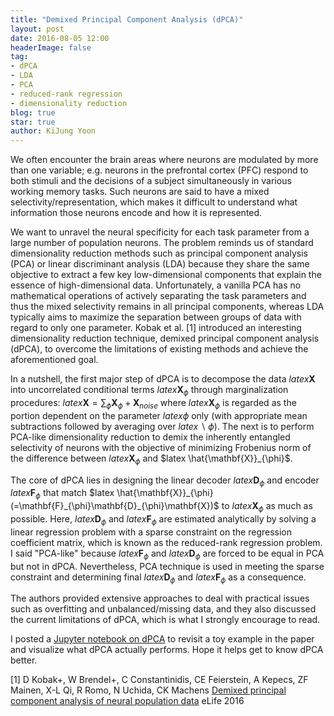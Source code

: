 ```yaml
---
title: "Demixed Principal Component Analysis (dPCA)"
layout: post
date: 2016-08-05 12:00
headerImage: false
tag:
- dPCA
- LDA
- PCA
- reduced-rank regression
- dimensionality reduction
blog: true
star: true
author: KiJung Yoon
---
```


We often encounter the brain areas where neurons are modulated by more than one variable; e.g. neurons in the prefrontal cortex (PFC) respond to both stimuli and the decisions of a subject simultaneously in various working memory tasks. Such neurons are said to have a mixed selectivity/representation, which makes it difficult to understand what information those neurons encode and how it is represented.

We want to unravel the neural specificity for each task parameter from a large number of population neurons. The problem reminds us of standard dimensionality reduction methods such as principal component analysis (PCA) or linear discriminant analysis (LDA) because they share the same objective to extract a few key low-dimensional components that explain the essence of high-dimensional data. Unfortunately, a vanilla PCA has no mathematical operations of actively separating the task parameters and thus the mixed selectivity remains in all principal components, whereas LDA typically aims to maximize the separation between groups of data with regard to only one parameter. Kobak et al. [1] introduced an interesting dimensionality reduction technique, demixed principal component analysis (dPCA), to overcome the limitations of existing methods and achieve the aforementioned goal.

In a nutshell, the first major step of dPCA is to decompose the data $latex \mathbf{X}$ into uncorrelated conditional terms $latex \mathbf{X}_{\phi}$ through marginalization procedures: $latex \mathbf{X} = \sum_{\phi}\mathbf{X}_{\phi} + \mathbf{X}_{noise}$ where $latex \mathbf{X}_{\phi}$ is regarded as the portion dependent on the parameter $latex \phi$ only (with appropriate mean subtractions followed by averaging over $latex \backslash \phi$). The next is to perform PCA-like dimensionality reduction to demix the inherently entangled selectivity of neurons with the objective of minimizing Frobenius norm of the difference between $latex \mathbf{X}_{\phi}$ and $latex \hat{\mathbf{X}}_{\phi}$.

The core of dPCA lies in designing the linear decoder $latex \mathbf{D}_{\phi}$ and encoder $latex \mathbf{F}_{\phi}$ that match $latex \hat{\mathbf{X}}_{\phi} (=\mathbf{F}_{\phi}\mathbf{D}_{\phi}\mathbf{X})$ to $latex \mathbf{X}_{\phi}$ as much as possible. Here, $latex \mathbf{D}_{\phi}$ and $latex \mathbf{F}_{\phi}$ are estimated analytically by solving a linear regression problem with a sparse constraint on the regression coefficient matrix, which is known as the reduced-rank regression problem. I said "PCA-like" because $latex \mathbf{F}_{\phi}$ and $latex \mathbf{D}_{\phi}$ are forced to be equal in PCA but not in dPCA. Nevertheless, PCA technique is used in meeting the sparse constraint and determining final $latex \mathbf{D}_{\phi}$ and $latex \mathbf{F}_{\phi}$ as a consequence.

The authors provided extensive approaches to deal with practical issues such as overfitting and unbalanced/missing data, and they also discussed the current limitations of dPCA, which is what I strongly encourage to read.

I posted a <a href="https://nbviewer.jupyter.org/github/kijungyoon/blog-notebooks/blob/master/demixed_principal_component_analysis.ipynb">Jupyter notebook on dPCA</a> to revisit a toy example in the paper and visualize what dPCA actually performs. Hope it helps get to know dPCA better.

[1] D Kobak+, W Brendel+, C Constantinidis, CE Feierstein, A Kepecs, ZF Mainen, X-L Qi, R Romo, N Uchida, CK Machens
<a href="https://elifesciences.org/content/5/e10989" target="_blank">Demixed principal component analysis of neural population data</a>
eLife 2016
